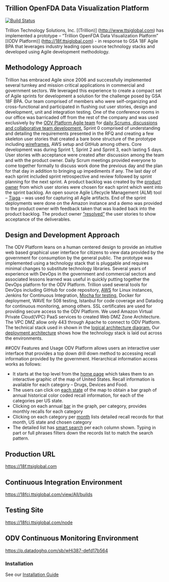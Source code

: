 ## Trillion OpenFDA Data Visualization Platform

[![Build Status](https://18fci.ttsiglobal.com/buildStatus/icon?job=18f-openfda)](https://18fci.ttsiglobal.com/me/my-views/view/All/job/18f-openfda/)

Trillion Technology Solutions, Inc. [(Trillion)] (http://www.ttsiglobal.com) has implemented a prototype – “Trillion OpenFDA Data Visualization Platform” [(ODV Platform)] (http://18f.ttsiglobal.com) - in response to GSA 18F Agile BPA that leverages industry leading open source technology stacks and developed using Agile development methodology.
## Methodology Approach
Trillion has embraced Agile since 2006 and successfully implemented several turnkey and mission critical applications in commercial and government sectors.  We leveraged this experience to create a compact set of Agile sprints for development a solution for the challenge posed by GSA 18F BPA.  Our team comprised of members who were self-organizing and cross-functional and participated in flushing out user stories, design and development, unit and integration testing.  One of the conference rooms in our office was barricaded off from the rest of the company and was used exclusively by the [ODV Platform Agile team](https://github.com/trillion1-repos/18f/blob/master/doc/DesignPoolEvidencetoQuestion%201.pdf) for [daily Scrums, discussions and collaborative team development.](https://github.com/trillion1-repos/18f/blob/master/doc/WorkeringSessions.pdf)
Sprint 0 comprised of understanding and detailing the requirements presented in the RFQ and creating a few skeleton user stories that created a bare bone structure of the prototype including [wireframes](https://github.com/trillion1-repos/18f/blob/master/doc/18FWireframes.pdf), AWS setup and GitHub among others.  Core development was during Sprint 1, Sprint 2 and Sprint 3, each lasting 5 days.  User stories with acceptance were created after discussion among the team and with the product owner.  Daily Scrum meetings provided everyone to come together formally to discuss work done the previous day and the plan for that day in addition to bringing up impediments if any.  The last day of each sprint included sprint retrospective and review followed by sprint planning for the next sprint.  A product backlog was created by the [product owner](https://github.com/trillion1-repos/18f/blob/master/doc/DesignPoolEvindenceforQ7.PDF) from which user stories were chosen for each sprint which went into the sprint backlog.  An open source Agile Lifecycle Management (ALM) tool – [Tiaga](https://github.com/trillion1-repos/18f/blob/master/doc/AgileArtifacts.pdf) – was used for capturing all Agile artifacts.  End of the sprint deployments were done on the Amazon instance and a demo was provided to the product owner with feedback taken that was loaded back into the product backlog.  The product owner [“resolved”](https://github.com/trillion1-repos/18f/blob/master/doc/GSA18FPrototypeIssues.pdf) the user stories to show acceptance of the deliverables.
## Design and Development Approach
The ODV Platform leans on a human centered design to provide an intuitive web based graphical user interface for citizens to view data provided by the government for consumption by the general public.  The prototype was implemented using a technology stack that is pluggable and requires minimal changes to substitute technology libraries.  Several years of experience with DevOps in the government and commercial sectors and associated lessons learned was useful in quickly putting together the DevOps platform for the ODV Platform.  Trillion used several tools for DevOps including GitHub for code repository, [AWS](https://github.com/trillion1-repos/18f/blob/master/doc/requirement-4-Paas-IaaS.png) for Linux instances, Jenkins for Continuous Integration, [Mocha for testing](https://18fci.ttsiglobal.com/job/18f-openfda/190/console), Docker for deployment, WAVE for 508 testing, Istanbul for code coverage and Datadog for continuous monitoring, among others.
SSL certificates are used for providing secure access to the ODV Platform. We used Amazon Virtual Private Cloud(VPC) PaaS services to created Web DMZ Zone Architecture. The VPC DMZ allow only 443 through Apache to connect to ODV Platform. 
The technical stack used in shown in the [logical architecture diagram.](https://github.com/trillion1-repos/18f/blob/master/doc/Architecture.png)
Our [deployment architecture](https://github.com/trillion1-repos/18f/blob/master/doc/Deployment.png) shows how the technology stack is laid out across the environments. 

##ODV Features and Usage 
ODV Platform allows users an interactive user interface that provides a top down drill down method to accessing recall information provided by the government. Hierarchical information access works as follows:
* It starts at the top level from the [home page](https://github.com/trillion1-repos/18f/blob/master/doc/18fHomePage.png) which takes them to an interactive graphic of the map of United States.  Recall information is available for each category – Drugs, Devices and Food.
* The users can click on [each state](https://github.com/trillion1-repos/18f/blob/master/doc/18fUSMap.png) of the map to obtain a bar graph of annual historical color coded recall information, for each of the categories per US state. 
* Clicking on each annual [bar](https://github.com/trillion1-repos/18f/blob/master/doc/18fAnnualRecall.png) in the graph, per category, provides monthly recalls for each category
*	Clicking on each category per [month](https://github.com/trillion1-repos/18f/blob/master/doc/18fMonthlyRecall.png) lists detailed recall records for that month, US state and chosen category
*	The detailed list has [smart search](https://github.com/trillion1-repos/18f/blob/master/doc/18fListRecall.png) per each column shown.  Typing in part or full phrases filters down the records list to match the search pattern.

## Production URL
https://18f.ttsiglobal.com

## Continuous Integration Environment  
https://18fci.ttsiglobal.com/view/All/builds

## Testing Site
https://18fci.ttsiglobal.com/node 

## ODV Continuous Monitoring Environment
https://p.datadoghq.com/sb/wHi387-defd17b564

### Installation
See our [Installation Guide](INSTALL.md)
